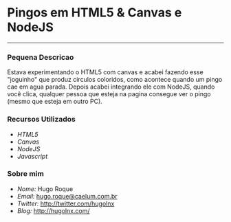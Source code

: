 # Pingos em HTML5 & Canvas e NodeJS #
***
### Pequena Descricao ##
Estava experimentando o HTML5 com canvas e acabei fazendo esse "joguinho" que produz circulos coloridos, como acontece quando um pingo cae em agua parada. Depois acabei integrando ele com NodeJS, quando você clica, qualquer pessoa que esteja na pagina consegue ver o pingo (mesmo que esteja em outro PC).

### Recursos Utilizados ###
* _HTML5_
* _Canvas_
* _NodeJS_
* _Javascript_

### Sobre mim ###
* _Nome:_ Hugo Roque
* _Email:_ hugo.roque@caelum.com.br
* _Twitter:_ http://twitter.com/hugolnx
* _Blog:_ http://hugolnx.com/
